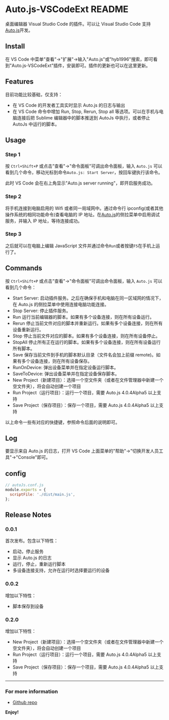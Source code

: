 # Auto.js-VSCodeExt README

桌面编辑器 Visual Studio Code 的插件。可以让 Visual Studio Code 支持[Auto.js](https://github.com/hyb1996/NoRootScriptDroid)开发。

## Install

在 VS Code 中菜单"查看"->"扩展"->输入"Auto.js"或"hyb1996"搜索，即可看到"Auto.js-VSCodeExt"插件，安装即可。插件的更新也可以在这里更新。

## Features

目前功能比较基础，仅支持：

- 在 VS Code 的开发者工具实时显示 Auto.js 的日志与输出
- 在 VS Code 命令中增加 Run, Stop, Rerun, Stop all 等选项。可以在手机与电脑连接后把 Sublime 编辑器中的脚本推送到 AutoJs 中执行，或者停止 AutoJs 中运行的脚本。

## Usage

### Step 1

按 `Ctrl+Shift+P` 或点击"查看"->"命令面板"可调出命令面板，输入 `Auto.js` 可以看到几个命令，移动光标到命令`Auto.js: Start Server`，按回车键执行该命令。

此时 VS Code 会在右上角显示"Auto.js server running"，即开启服务成功。

### Step 2

将手机连接到电脑启用的 Wifi 或者同一局域网中。通过命令行 ipconfig(或者其他操作系统的相同功能命令)查看电脑的 IP 地址。在[Auto.js](https://github.com/hyb1996/Auto.js)的侧拉菜单中启用调试服务，并输入 IP 地址，等待连接成功。

### Step 3

之后就可以在电脑上编辑 JavaScript 文件并通过命令`Run`或者按键`F5`在手机上运行了。

## Commands

按 `Ctrl+Shift+P` 或点击"查看"->"命令面板"可调出命令面板，输入 `Auto.js` 可以看到几个命令：

- Start Server: 启动插件服务。之后在确保手机和电脑在同一区域网的情况下，在 Auto.js 的侧拉菜单中使用连接电脑功能连接。
- Stop Server: 停止插件服务。
- Run 运行当前编辑器的脚本。如果有多个设备连接，则在所有设备运行。
- Rerun 停止当前文件对应的脚本并重新运行。如果有多个设备连接，则在所有设备重新运行。
- Stop 停止当前文件对应的脚本。如果有多个设备连接，则在所有设备停止。
- StopAll 停止所有正在运行的脚本。如果有多个设备连接，则在所有设备运行所有脚本。
- Save 保存当前文件到手机的脚本默认目录（文件名会加上前缀 remote)。如果有多个设备连接，则在所有设备保存。
- RunOnDevice: 弹出设备菜单并在指定设备运行脚本。
- SaveToDevice: 弹出设备菜单并在指定设备保存脚本。
- New Project（新建项目）：选择一个空文件夹（或者在文件管理器中新建一个空文件夹），将会自动创建一个项目
- Run Project（运行项目）：运行一个项目，需要 Auto.js 4.0.4Alpha5 以上支持
- Save Project（保存项目）：保存一个项目，需要 Auto.js 4.0.4Alpha5 以上支持

以上命令一些有对应的快捷键，参照命令后面的说明即可。

## Log

要显示来自 Auto.js 的日志，打开 VS Code 上面菜单的"帮助"->"切换开发人员工具"->"Console"即可。

## config

```js
// autoJs.conf.js
module.exports = {
  scriptFile: './dist/main.js',
};
```

## Release Notes

### 0.0.1

首次发布。包含以下特性：

- 启动，停止服务
- 显示 Auto.js 的日志
- 运行，停止，重新运行脚本
- 多设备连接支持，允许在运行时选择要运行的设备

### 0.0.2

增加以下特性：

- 脚本保存到设备

### 0.2.0

增加以下特性：

- New Project（新建项目）：选择一个空文件夹（或者在文件管理器中新建一个空文件夹），将会自动创建一个项目
- Run Project（运行项目）：运行一个项目，需要 Auto.js 4.0.4Alpha5 以上支持
- Save Project（保存项目）：保存一个项目，需要 Auto.js 4.0.4Alpha5 以上支持

---

### For more information

- [Github repo](https://github.com/hyb1996/Auto.js-VSCode-Extension)

**Enjoy!**
